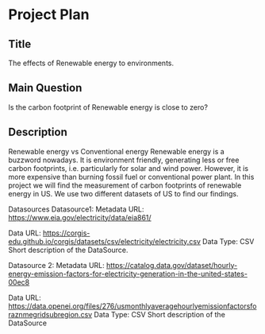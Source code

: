 # Project Plan
## Title
The effects of Renewable energy to environments.

## Main Question
Is the carbon footprint of Renewable energy is close to zero?
## Description
Renewable energy vs Conventional energy
Renewable energy is a buzzword nowadays. It is environment friendly, generating less or free carbon footprints, i.e. particularly for solar and wind power. However, it is more expensive than burning fossil fuel or conventional power plant. In this project we will find the measurement of carbon footprints of renewable energy in US. We use two different datasets of US to find our findings. 

Datasources
Datasource1: 
Metadata URL: https://www.eia.gov/electricity/data/eia861/

Data URL: https://corgis-edu.github.io/corgis/datasets/csv/electricity/electricity.csv
Data Type: CSV
Short description of the DataSource.

Datasource 2:
Metadata URL: https://catalog.data.gov/dataset/hourly-energy-emission-factors-for-electricity-generation-in-the-united-states-00ec8

Data URL: https://data.openei.org/files/276/usmonthlyaveragehourlyemissionfactorsforaznmegridsubregion.csv
Data Type: CSV
Short description of the DataSource
